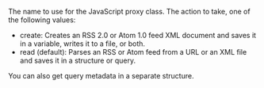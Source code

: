 The name to use for the JavaScript proxy class.
The action to take, one of the following values:

- create: Creates an RSS 2.0 or Atom 1.0 feed XML document and saves it in a variable, writes it to a file, or both.
- read (default): Parses an RSS or Atom feed from a URL or an XML file and saves it in a structure or query.

You can also get query metadata in a separate structure.